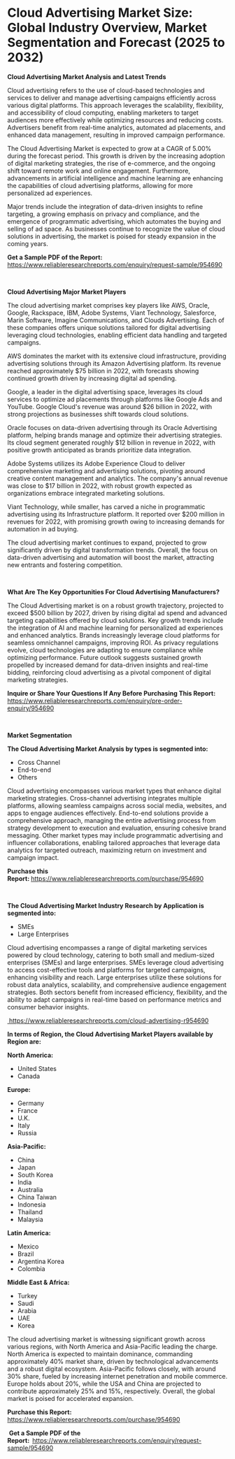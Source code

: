 <p><h1>Cloud Advertising Market Size: Global Industry Overview, Market Segmentation and Forecast (2025 to 2032)</h1></p><p><strong>Cloud Advertising Market Analysis and Latest Trends</strong></p>
<p><p>Cloud advertising refers to the use of cloud-based technologies and services to deliver and manage advertising campaigns efficiently across various digital platforms. This approach leverages the scalability, flexibility, and accessibility of cloud computing, enabling marketers to target audiences more effectively while optimizing resources and reducing costs. Advertisers benefit from real-time analytics, automated ad placements, and enhanced data management, resulting in improved campaign performance.</p><p>The Cloud Advertising Market is expected to grow at a CAGR of 5.00% during the forecast period. This growth is driven by the increasing adoption of digital marketing strategies, the rise of e-commerce, and the ongoing shift toward remote work and online engagement. Furthermore, advancements in artificial intelligence and machine learning are enhancing the capabilities of cloud advertising platforms, allowing for more personalized ad experiences. </p><p>Major trends include the integration of data-driven insights to refine targeting, a growing emphasis on privacy and compliance, and the emergence of programmatic advertising, which automates the buying and selling of ad space. As businesses continue to recognize the value of cloud solutions in advertising, the market is poised for steady expansion in the coming years.</p></p>
<p><strong>Get a Sample PDF of the Report:&nbsp;</strong> <a href="https://www.reliableresearchreports.com/enquiry/request-sample/954690?utm_campaign=2753&utm_medium=2&utm_source=Github&utm_content=ia&utm_term=16042025&utm_id=cloud-advertising">https://www.reliableresearchreports.com/enquiry/request-sample/954690</a></p>
<p>&nbsp;</p>
<p><strong>Cloud Advertising Major Market Players</strong></p>
<p><p>The cloud advertising market comprises key players like AWS, Oracle, Google, Rackspace, IBM, Adobe Systems, Viant Technology, Salesforce, Marin Software, Imagine Communications, and Clouds Advertising. Each of these companies offers unique solutions tailored for digital advertising leveraging cloud technologies, enabling efficient data handling and targeted campaigns.</p><p>AWS dominates the market with its extensive cloud infrastructure, providing advertising solutions through its Amazon Advertising platform. Its revenue reached approximately $75 billion in 2022, with forecasts showing continued growth driven by increasing digital ad spending.</p><p>Google, a leader in the digital advertising space, leverages its cloud services to optimize ad placements through platforms like Google Ads and YouTube. Google Cloud's revenue was around $26 billion in 2022, with strong projections as businesses shift towards cloud solutions.</p><p>Oracle focuses on data-driven advertising through its Oracle Advertising platform, helping brands manage and optimize their advertising strategies. Its cloud segment generated roughly $12 billion in revenue in 2022, with positive growth anticipated as brands prioritize data integration.</p><p>Adobe Systems utilizes its Adobe Experience Cloud to deliver comprehensive marketing and advertising solutions, pivoting around creative content management and analytics. The company's annual revenue was close to $17 billion in 2022, with robust growth expected as organizations embrace integrated marketing solutions.</p><p>Viant Technology, while smaller, has carved a niche in programmatic advertising using its Infrastructure platform. It reported over $200 million in revenues for 2022, with promising growth owing to increasing demands for automation in ad buying.</p><p>The cloud advertising market continues to expand, projected to grow significantly driven by digital transformation trends. Overall, the focus on data-driven advertising and automation will boost the market, attracting new entrants and fostering competition.</p></p>
<p>&nbsp;</p>
<p><strong>What Are The Key Opportunities For Cloud Advertising Manufacturers?</strong></p>
<p><p>The Cloud Advertising market is on a robust growth trajectory, projected to exceed $500 billion by 2027, driven by rising digital ad spend and advanced targeting capabilities offered by cloud solutions. Key growth trends include the integration of AI and machine learning for personalized ad experiences and enhanced analytics. Brands increasingly leverage cloud platforms for seamless omnichannel campaigns, improving ROI. As privacy regulations evolve, cloud technologies are adapting to ensure compliance while optimizing performance. Future outlook suggests sustained growth propelled by increased demand for data-driven insights and real-time bidding, reinforcing cloud advertising as a pivotal component of digital marketing strategies.</p></p>
<p><strong>Inquire or Share Your Questions If Any Before Purchasing This Report:</strong> <a href="https://www.reliableresearchreports.com/enquiry/pre-order-enquiry/954690?utm_campaign=2753&utm_medium=2&utm_source=Github&utm_content=ia&utm_term=16042025&utm_id=cloud-advertising">https://www.reliableresearchreports.com/enquiry/pre-order-enquiry/954690</a></p>
<p>&nbsp;</p>
<p><strong>Market Segmentation</strong></p>
<p><strong>The Cloud Advertising Market Analysis by types is segmented into:</strong></p>
<p><ul><li>Cross Channel</li><li>End-to-end</li><li>Others</li></ul></p>
<p><p>Cloud advertising encompasses various market types that enhance digital marketing strategies. Cross-channel advertising integrates multiple platforms, allowing seamless campaigns across social media, websites, and apps to engage audiences effectively. End-to-end solutions provide a comprehensive approach, managing the entire advertising process from strategy development to execution and evaluation, ensuring cohesive brand messaging. Other market types may include programmatic advertising and influencer collaborations, enabling tailored approaches that leverage data analytics for targeted outreach, maximizing return on investment and campaign impact.</p></p>
<p><strong>Purchase this Report:&nbsp;</strong><a href="https://www.reliableresearchreports.com/purchase/954690?utm_campaign=2753&utm_medium=2&utm_source=Github&utm_content=ia&utm_term=16042025&utm_id=cloud-advertising">https://www.reliableresearchreports.com/purchase/954690</a></p>
<p>&nbsp;</p>
<p><strong>The Cloud Advertising Market Industry Research by Application is segmented into:</strong></p>
<p><ul><li>SMEs</li><li>Large Enterprises</li></ul></p>
<p><p>Cloud advertising encompasses a range of digital marketing services powered by cloud technology, catering to both small and medium-sized enterprises (SMEs) and large enterprises. SMEs leverage cloud advertising to access cost-effective tools and platforms for targeted campaigns, enhancing visibility and reach. Large enterprises utilize these solutions for robust data analytics, scalability, and comprehensive audience engagement strategies. Both sectors benefit from increased efficiency, flexibility, and the ability to adapt campaigns in real-time based on performance metrics and consumer behavior insights.</p></p>
<p><a href="https://www.reliableresearchreports.com/cloud-advertising-r954690?utm_campaign=2753&utm_medium=2&utm_source=Github&utm_content=ia&utm_term=16042025&utm_id=cloud-advertising">&nbsp;https://www.reliableresearchreports.com/cloud-advertising-r954690</a></p>
<p><strong>In terms of Region, the Cloud Advertising Market Players available by Region are:</strong></p>
<p>
    <p> <strong> North America: </strong>
        <ul>
            <li>United States</li>
            <li>Canada</li>
        </ul>
        </p> 
    <p> <strong> Europe: </strong>
        <ul>
            <li>Germany</li>
            <li>France</li>
            <li>U.K.</li>
            <li>Italy</li>
            <li>Russia</li>
        </ul>
        </p> 
    <p> <strong> Asia-Pacific: </strong>
        <ul>
            <li>China</li>
            <li>Japan</li>
            <li>South Korea</li>
            <li>India</li>
            <li>Australia</li>
            <li>China Taiwan</li>
            <li>Indonesia</li>
            <li>Thailand</li>
            <li>Malaysia</li>
        </ul>
        </p> 
    <p> <strong> Latin America: </strong>
        <ul>
            <li>Mexico</li>
            <li>Brazil</li>
            <li>Argentina Korea</li>
            <li>Colombia</li>
        </ul>
        </p> 
    <p> <strong> Middle East & Africa: </strong>
        <ul>
            <li>Turkey</li>
            <li>Saudi</li>
            <li>Arabia</li>
            <li>UAE</li>
            <li>Korea</li>
        </ul>
    </p>
    </p>
<p><p>The cloud advertising market is witnessing significant growth across various regions, with North America and Asia-Pacific leading the charge. North America is expected to maintain dominance, commanding approximately 40% market share, driven by technological advancements and a robust digital ecosystem. Asia-Pacific follows closely, with around 30% share, fueled by increasing internet penetration and mobile commerce. Europe holds about 20%, while the USA and China are projected to contribute approximately 25% and 15%, respectively. Overall, the global market is poised for accelerated expansion.</p></p>
<p><strong>Purchase this Report: </strong><a href="https://www.reliableresearchreports.com/purchase/954690?utm_campaign=2753&utm_medium=2&utm_source=Github&utm_content=ia&utm_term=16042025&utm_id=cloud-advertising">https://www.reliableresearchreports.com/purchase/954690</a></p>
<p>&nbsp;<strong>Get a Sample PDF of the Report:&nbsp;&nbsp;</strong><a href="https://www.reliableresearchreports.com/enquiry/request-sample/954690?utm_campaign=2753&utm_medium=2&utm_source=Github&utm_content=ia&utm_term=16042025&utm_id=cloud-advertising">https://www.reliableresearchreports.com/enquiry/request-sample/954690</a></p>
<p><strong></strong></p>
<p><p></p><p></p><p></p></p>